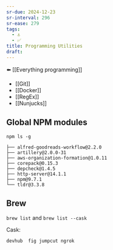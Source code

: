 ```yaml
---
sr-due: 2024-12-23
sr-interval: 296
sr-ease: 279
tags:
  - ⚓
  - ✅
title: Programming Utilities
draft:
---
```

⬅️ [[Everything programming]]

- [[Git]]
- [[Docker]]
- [[RegEx]]
- [[Nunjucks]]

## Global NPM modules
```shell
npm ls -g
```

```
├── alfred-goodreads-workflow@2.2.0
├── artillery@2.0.0-31
├── aws-organization-formation@1.0.11
├── corepack@0.15.3
├── depcheck@1.4.5
├── http-server@14.1.1
├── npm@9.7.1
└── tldr@3.3.8
```
## Brew
`brew list` and `brew list --cask`

Cask:
```
devhub	fig	jumpcut	ngrok
```